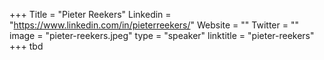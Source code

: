 +++
Title = "Pieter Reekers"
Linkedin = "https://www.linkedin.com/in/pieterreekers/"
Website = ""
Twitter = ""
image = "pieter-reekers.jpeg"
type = "speaker"
linktitle = "pieter-reekers"
+++
tbd